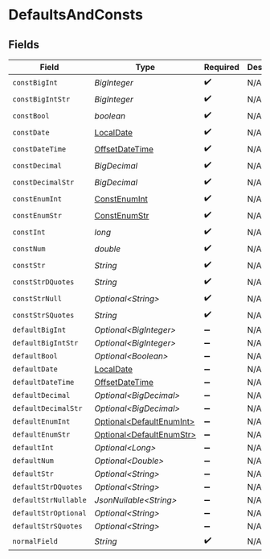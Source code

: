 # DefaultsAndConsts


## Fields

| Field                                                                                     | Type                                                                                      | Required                                                                                  | Description                                                                               | Example                                                                                   |
| ----------------------------------------------------------------------------------------- | ----------------------------------------------------------------------------------------- | ----------------------------------------------------------------------------------------- | ----------------------------------------------------------------------------------------- | ----------------------------------------------------------------------------------------- |
| `constBigInt`                                                                             | *BigInteger*                                                                              | :heavy_check_mark:                                                                        | N/A                                                                                       |                                                                                           |
| `constBigIntStr`                                                                          | *BigInteger*                                                                              | :heavy_check_mark:                                                                        | N/A                                                                                       |                                                                                           |
| `constBool`                                                                               | *boolean*                                                                                 | :heavy_check_mark:                                                                        | N/A                                                                                       |                                                                                           |
| `constDate`                                                                               | [LocalDate](https://docs.oracle.com/javase/8/docs/api/java/time/LocalDate.html)           | :heavy_check_mark:                                                                        | N/A                                                                                       |                                                                                           |
| `constDateTime`                                                                           | [OffsetDateTime](https://docs.oracle.com/javase/8/docs/api/java/time/OffsetDateTime.html) | :heavy_check_mark:                                                                        | N/A                                                                                       |                                                                                           |
| `constDecimal`                                                                            | *BigDecimal*                                                                              | :heavy_check_mark:                                                                        | N/A                                                                                       |                                                                                           |
| `constDecimalStr`                                                                         | *BigDecimal*                                                                              | :heavy_check_mark:                                                                        | N/A                                                                                       |                                                                                           |
| `constEnumInt`                                                                            | [ConstEnumInt](../../models/shared/ConstEnumInt.md)                                       | :heavy_check_mark:                                                                        | N/A                                                                                       |                                                                                           |
| `constEnumStr`                                                                            | [ConstEnumStr](../../models/shared/ConstEnumStr.md)                                       | :heavy_check_mark:                                                                        | N/A                                                                                       |                                                                                           |
| `constInt`                                                                                | *long*                                                                                    | :heavy_check_mark:                                                                        | N/A                                                                                       |                                                                                           |
| `constNum`                                                                                | *double*                                                                                  | :heavy_check_mark:                                                                        | N/A                                                                                       |                                                                                           |
| `constStr`                                                                                | *String*                                                                                  | :heavy_check_mark:                                                                        | N/A                                                                                       |                                                                                           |
| `constStrDQuotes`                                                                         | *String*                                                                                  | :heavy_check_mark:                                                                        | N/A                                                                                       |                                                                                           |
| `constStrNull`                                                                            | *Optional\<String>*                                                                       | :heavy_check_mark:                                                                        | N/A                                                                                       |                                                                                           |
| `constStrSQuotes`                                                                         | *String*                                                                                  | :heavy_check_mark:                                                                        | N/A                                                                                       |                                                                                           |
| `defaultBigInt`                                                                           | *Optional\<BigInteger>*                                                                   | :heavy_minus_sign:                                                                        | N/A                                                                                       |                                                                                           |
| `defaultBigIntStr`                                                                        | *Optional\<BigInteger>*                                                                   | :heavy_minus_sign:                                                                        | N/A                                                                                       |                                                                                           |
| `defaultBool`                                                                             | *Optional\<Boolean>*                                                                      | :heavy_minus_sign:                                                                        | N/A                                                                                       |                                                                                           |
| `defaultDate`                                                                             | [LocalDate](https://docs.oracle.com/javase/8/docs/api/java/time/LocalDate.html)           | :heavy_minus_sign:                                                                        | N/A                                                                                       |                                                                                           |
| `defaultDateTime`                                                                         | [OffsetDateTime](https://docs.oracle.com/javase/8/docs/api/java/time/OffsetDateTime.html) | :heavy_minus_sign:                                                                        | N/A                                                                                       |                                                                                           |
| `defaultDecimal`                                                                          | *Optional\<BigDecimal>*                                                                   | :heavy_minus_sign:                                                                        | N/A                                                                                       |                                                                                           |
| `defaultDecimalStr`                                                                       | *Optional\<BigDecimal>*                                                                   | :heavy_minus_sign:                                                                        | N/A                                                                                       |                                                                                           |
| `defaultEnumInt`                                                                          | [Optional\<DefaultEnumInt>](../../models/shared/DefaultEnumInt.md)                        | :heavy_minus_sign:                                                                        | N/A                                                                                       |                                                                                           |
| `defaultEnumStr`                                                                          | [Optional\<DefaultEnumStr>](../../models/shared/DefaultEnumStr.md)                        | :heavy_minus_sign:                                                                        | N/A                                                                                       |                                                                                           |
| `defaultInt`                                                                              | *Optional\<Long>*                                                                         | :heavy_minus_sign:                                                                        | N/A                                                                                       |                                                                                           |
| `defaultNum`                                                                              | *Optional\<Double>*                                                                       | :heavy_minus_sign:                                                                        | N/A                                                                                       |                                                                                           |
| `defaultStr`                                                                              | *Optional\<String>*                                                                       | :heavy_minus_sign:                                                                        | N/A                                                                                       |                                                                                           |
| `defaultStrDQuotes`                                                                       | *Optional\<String>*                                                                       | :heavy_minus_sign:                                                                        | N/A                                                                                       |                                                                                           |
| `defaultStrNullable`                                                                      | *JsonNullable\<String>*                                                                   | :heavy_minus_sign:                                                                        | N/A                                                                                       |                                                                                           |
| `defaultStrOptional`                                                                      | *Optional\<String>*                                                                       | :heavy_minus_sign:                                                                        | N/A                                                                                       |                                                                                           |
| `defaultStrSQuotes`                                                                       | *Optional\<String>*                                                                       | :heavy_minus_sign:                                                                        | N/A                                                                                       |                                                                                           |
| `normalField`                                                                             | *String*                                                                                  | :heavy_check_mark:                                                                        | N/A                                                                                       | test                                                                                      |
